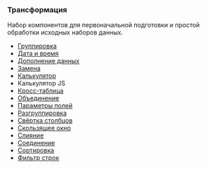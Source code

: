 ### Трансформация

Набор компонентов для первоначальной подготовки и простой обработки исходных наборов данных. 

* [Группировка](../processors/transformation/grouping.md)
* [Дата и время](../processors/transformation/trans-datatime.md)
* [Дополнение данных](../processors/transformation/supplementation.md)
* [Замена](../processors/transformation/substitution.md)
* [Калькулятор](../processors/transformation/calc.md)
* Калькулятор JS
* [Кросс-таблица](../processors/transformation/cross-table.md)
* [Объединение](../processors/transformation/union.md)
* [Параметры полей](../processors/transformation/fields-parameters.md)
* [Разгруппировка](../processors/transformation/ungrouping.md)
* [Свёртка столбцов](../processors/transformation/rollup-columns.md)
* [Скользящее окно](../processors/transformation/sliding-window.md)
* [Слияние](../processors/transformation/join/README.md)
* [Соединение](../processors/transformation/addition.md)
* [Сортировка](../processors/transformation/sorting.md)
* [Фильтр строк](../processors/transformation/row-filter.md)
